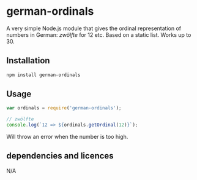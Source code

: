 <!--
Copyright 2019 Ludan Stoecklé
SPDX-License-Identifier: Apache-2.0
-->
# german-ordinals

A very simple Node.js module that gives the ordinal representation of numbers in German: _zwölfte_ for 12 etc. Based on a static list. Works up to 30.


## Installation 
```sh
npm install german-ordinals
```

## Usage

```javascript
var ordinals = require('german-ordinals');

// zwölfte
console.log(`12 => ${ordinals.getOrdinal(12)}`);
```

Will throw an error when the number is too high.

## dependencies and licences

N/A


